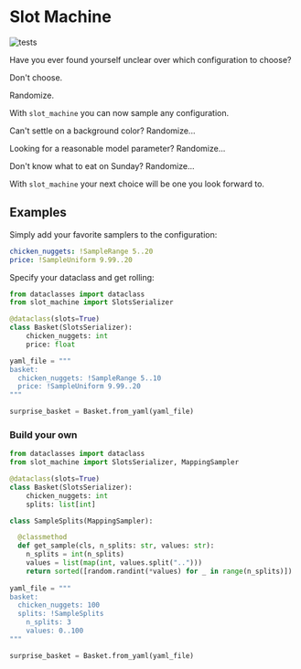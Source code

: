 # Slot Machine

![tests](https://github.com/sirno/slot_machine/actions/workflows/tests.yml/badge.svg)

Have you ever found yourself unclear over which configuration to choose?

Don't choose.

Randomize.

With `slot_machine` you can now sample any configuration.

Can't settle on a background color? Randomize...

Looking for a reasonable model parameter? Randomize...

Don't know what to eat on Sunday? Randomize...

With `slot_machine` your next choice will be one you look forward to.

## Examples

Simply add your favorite samplers to the configuration:

```yaml
chicken_nuggets: !SampleRange 5..20
price: !SampleUniform 9.99..20
```

Specify your dataclass and get rolling:

```python
from dataclasses import dataclass
from slot_machine import SlotsSerializer

@dataclass(slots=True)
class Basket(SlotsSerializer):
    chicken_nuggets: int
    price: float

yaml_file = """
basket:
  chicken_nuggets: !SampleRange 5..10
  price: !SampleUniform 9.99..20
"""

surprise_basket = Basket.from_yaml(yaml_file)
```

### Build your own

```python
from dataclasses import dataclass
from slot_machine import SlotsSerializer, MappingSampler

@dataclass(slots=True)
class Basket(SlotsSerializer):
    chicken_nuggets: int
    splits: list[int]

class SampleSplits(MappingSampler):

  @classmethod
  def get_sample(cls, n_splits: str, values: str):
    n_splits = int(n_splits)
    values = list(map(int, values.split("..")))
    return sorted([random.randint(*values) for _ in range(n_splits)])
    
yaml_file = """
basket:
  chicken_nuggets: 100
  splits: !SampleSplits
    n_splits: 3
    values: 0..100
"""

surprise_basket = Basket.from_yaml(yaml_file)
```

